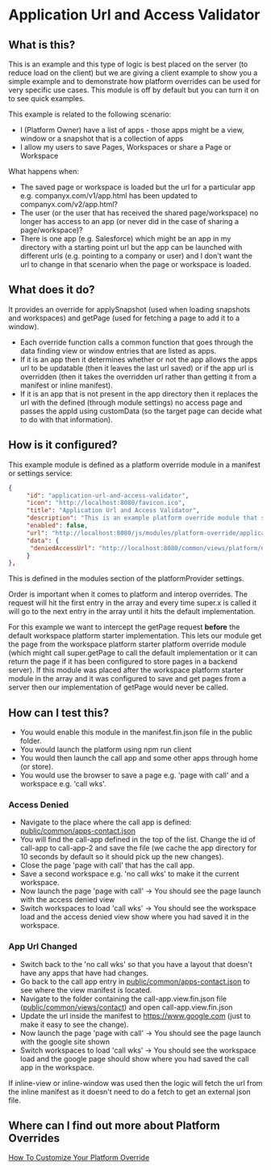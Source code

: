 # Application Url and Access Validator

## What is this?

This is an example and this type of logic is best placed on the server (to reduce load on the client) but we are giving a client example to show you a simple example and to demonstrate how platform overrides can be used for very specific use cases.
This module is off by default but you can turn it on to see quick examples.

This example is related to the following scenario:

- I (Platform Owner) have a list of apps - those apps might be a view, window or a snapshot that is a collection of apps
- I allow my users to save Pages, Workspaces or share a Page or Workspace

What happens when:

- The saved page or workspace is loaded but the url for a particular app e.g. companyx.com/v1/app.html has been updated to companyx.com/v2/app.html?
- The user (or the user that has received the shared page/workspace) no longer has access to an app (or never did in the case of sharing a page/workspace)?
- There is one app (e.g. Salesforce) which might be an app in my directory with a starting point url but the app can be launched with different urls (e.g. pointing to a company or user) and I don't want the url to change in that scenario when the page or workspace is loaded.

## What does it do?

It provides an override for applySnapshot (used when loading snapshots and workspaces) and getPage (used for fetching a page to add it to a window).

- Each override function calls a common function that goes through the data finding view or window entries that are listed as apps.
- If it is an app then it determines whether or not the app allows the apps url to be updatable (then it leaves the last url saved) or if the app url is overridden (then it takes the overridden url rather than getting it from a manifest or inline manifest).
- If it is an app that is not present in the app directory then it replaces the url with the defined (through module settings) no access page and passes the appId using customData (so the target page can decide what to do with that information).

## How is it configured?

This example module is defined as a platform override module in a manifest or settings service:

```json
{
     "id": "application-url-and-access-validator",
     "icon": "http://localhost:8080/favicon.ico",
     "title": "Application Url and Access Validator",
     "description": "This is an example platform override module that shows how you could validate a saved page, workspace or an application snapshot (if it combines apps) to ensure that it is using the latest url for the applications used and that the user still has access to that app.",
     "enabled": false,
     "url": "http://localhost:8080/js/modules/platform-override/application-url-and-access-validator.bundle.js",
     "data": {
      "deniedAccessUrl": "http://localhost:8080/common/views/platform/no-access/no-access.html"
     }
},
```

This is defined in the modules section of the platformProvider settings.

Order is important when it comes to platform and interop overrides. The request will hit the first entry in the array and every time super.x is called it will go to the next entry in the array until it hits the default implementation.

For this example we want to intercept the getPage request **before** the default workspace platform starter implementation. This lets our module get the page from the workspace platform starter platform override module (which might call super.getPage to call the default implementation or it can return the page if it has been configured to store pages in a backend server). If this module was placed after the workspace platform starter module in the array and it was configured to save and get pages from a server then our implementation of getPage would never be called.

## How can I test this?

- You would enable this module in the manifest.fin.json file in the public folder.
- You would launch the platform using npm run client
- You would then launch the call app and some other apps through home (or store).
- You would use the browser to save a page e.g. 'page with call' and a workspace e.g. 'call wks'.

### Access Denied

- Navigate to the place where the call app is defined: [public/common/apps-contact.json](../../../../../public/common/apps-contact.json)
- You will find the call-app defined in the top of the list. Change the id of call-app to call-app-2 and save the file (we cache the app directory for 10 seconds by default so it should pick up the new changes).
- Close the page 'page with call' that has the call app.
- Save a second workspace e.g. 'no call wks' to make it the current workspace.
- Now launch the page 'page with call' -> You should see the page launch with the access denied view
- Switch workspaces to load 'call wks' -> You should see the workspace load and the access denied view show where you had saved it in the workspace.

### App Url Changed

- Switch back to the 'no call wks' so that you have a layout that doesn't have any apps that have had changes.
- Go back to the call app entry in [public/common/apps-contact.json](../../../../../public/common/apps-contact.json) to see where the view manifest is located.
- Navigate to the folder containing the call-app.view.fin.json file ([public/common/views/contact](../../../../../public/common/views/contact/)) and open call-app.view.fin.json
- Update the url inside the manifest to <https://www.google.com> (just to make it easy to see the change).
- Now launch the page 'page with call' -> You should see the page launch with the google site shown
- Switch workspaces to load 'call wks' -> You should see the workspace load and the google page should show where you had saved the call app in the workspace.

If inline-view or inline-window was used then the logic will fetch the url from the inline manifest as it doesn't need to do a fetch to get an external json file.

## Where can I find out more about Platform Overrides

[How To Customize Your Platform Override](../../../../../docs/how-to-customize-your-platform-override.md)

